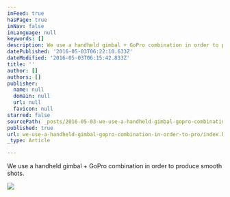 ```yaml
---
inFeed: true
hasPage: true
inNav: false
inLanguage: null
keywords: []
description: We use a handheld gimbal + GoPro combination in order to produce smooth shots.
datePublished: '2016-05-03T06:22:10.633Z'
dateModified: '2016-05-03T06:15:42.833Z'
title: ''
author: []
authors: []
publisher:
  name: null
  domain: null
  url: null
  favicon: null
starred: false
sourcePath: _posts/2016-05-03-we-use-a-handheld-gimbal-gopro-combination-in-order-to-pro.md
published: true
url: we-use-a-handheld-gimbal-gopro-combination-in-order-to-pro/index.html
_type: Article

---
```

We use a handheld gimbal + GoPro combination in order to produce smooth shots.

  
![](https://the-grid-user-content.s3-us-west-2.amazonaws.com/ab02fde4-4da0-4501-96a3-67e9b22c4c71.jpg)